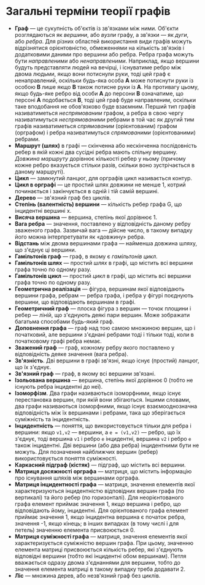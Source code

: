 # Загальні терміни теорії графів
* __Граф__ — це сукупність об'єктів із зв'язками між ними. Об'єкти розглядаються як _вершини_, або _вузли_ графу, а зв'язки — як _дуги_, або _ребра_. Для різних областей використання види графів можуть відрізнятися орієнтовністю, обмеженнями на кількість зв'язків і додатковими даними про вершини або ребра. Ребра графа можуть бути _направленими_ або _ненаправленими_. Наприклад, якщо вершини будуть представляти людей на вечірці, і існуватиме ребро між двома людьми, якщо вони потиснули руки, тоді цей граф є ненаправлений, оскільки будь-яка особа __A__ може потиснути руки із особою __B__ лише якщо __B__ також потисне руки із __A__. На противагу цьому, якщо будь-яке ребро від особи __A__ до персони __B__ означатиме, що персоні __A__ подобається __B__, тоді цей граф буде направленим, оскільки таке вподобання не обов'язково буде взаємним. Перший тип графів називатиметься _неспрямованим_ графом, а ребра в свою чергу називатимуться _неспрямованими_ ребрами в той час як другий тим графів називатиметься _спрямованим_ (орієнтованим) графом (орграфом) і ребра називатимуться _спрямованими_ (орієнтованими) ребрами.
* __Маршрут (шлях)__ в графі — скінченна або нескінченна послідовність ребер в якій кожні два сусідні ребра мають спільну вершину. _Довжина маршруту_ дорівнює кількості ребер у ньому (причому кожне ребро вказується стільки разів, скільки воно зустрічається в даному маршруті).
* __Цикл__ — замкнутий ланцюг, для орграфів цикл називається контур.
* __Цикл в орграфі__ — це простий шлях довжини не менше 1, котрий починається і закінчується в одній і тій самій вершині.
* __Дерево__ — зв'язний граф без циклів.
* __Степінь (валентність) вершини__ — кількість ребер графа G, що інцидентні вершині x.
* __Висяча вершина__ — вершина, степінь якої дорівнює 1.
* __Вага ребра__ — значення, поставлено у відповідність даному ребру зваженого графа. Зазвичай вага — дійсне число, в такому випадку його можна інтерпретувати як «довжину» ребра.
* __Відстань__ між двома вершинами графа — найменша довжина шляху, що з'єднує ці вершини.
* __Гамільтонів граф__ — граф, в якому є _гамільтонів цикл_.
* __Гамільтонів шлях__ — простий _шлях_ в графі, що містить всі вершини графа точно по одному разу.
* __Гамільтонів цикл__ — простий _цикл_ в графі, що містить всі вершини графа точно по одному разу.
* __Геометрична реалізація__ — фігура, вершинам якої відповідають вершини графа, ребрам — ребра графа, і ребра у фігурі поєднують вершини, що відповідають вершинам в графі.
* __Геометричний граф__ — плоска фігура з вершин — точок площини і ребер — ліній, що з'єднують деякі пари вершин. Може зображати багатьма способами будь-який граф.
* __Доповнення графа__ — граф над тою самою множиною вершин, що і початковий, але вершини з'єднані ребрами тоді і тільки тоді, коли в початковому графі ребра немає.
* __Зважений граф__ — граф, кожному ребру якого поставлено у відповідність деяке значення (вага ребра).
* __Зв'язність__. Дві вершини в графі зв'язні, якщо існує (простий) ланцюг, що їх з'єднує.
* __Зв'язний граф__ — граф, в якому всі вершини зв'язані.
* __Ізольована вершина__ — вершина, степінь якої дорівнює 0 (тобто не існують ребра інцидентні до неї).
* __Ізоморфізм__. Два графи називаються ізоморфними, якщо існує перестановка вершин, при якій вони збігаються. Іншими словами, два графи називаються ізоморфними, якщо існує взаємооднозначна відповідність між їх вершинами і ребрами, така що зберігається суміжність та інцидентність.
* __Інцидентність__ — поняття, що використовується тільки для ребра і вершини: якщо `v1,v2` — вершини, а `e = (v1,v2)` — ребро, що їх з'єднує, тоді вершина `v1` і ребро `e` інцидентні, вершина `v2` і ребро `e` також інцидентні. Дві вершини (або два ребра) інцидентними бути не можуть. Для позначення найближчих вершин (ребер) використовується поняття суміжності.
* __Каркасний підграф (кістяк)__ — підграф, що містить всі вершини.
* __Матриця досяжності орграфа__ — матриця, що містить інформацію про існування шляхів між вершинами орграфа.
* __Матриця інцидентності графа__ — матриця, значення елементів якої характеризуються інцидентністю відповідних вершин графа (по вертикалі) та його ребер (по горизонталі). Для неорієнтованого графа елемент приймає значення 1, якщо вершина і ребро, що відповідають йому, інцидентні. Для орієнтованого графа елемент приймає значення 1, якщо інцидентна вершина є початок ребра, значення -1, якщо кінець; в інших випадках (в тому числі і для петель) значенню елемента присвоюється 0.
* __Матриця суміжності графа__ — матриця, значення елементів якої характеризується суміжністю вершин графа. При цьому, значенню елемента матриці присвоюється кількість ребер, які з'єднують відповідні вершини (тобто які інцидентні обом вершинам). Петля вважається одразу двома з'єднаннями для вершини, тобто до значення елемента матриці в такому випадку треба додавати 2.
* __Ліс__ — множина дерев, або незв'язний граф без циклів.

